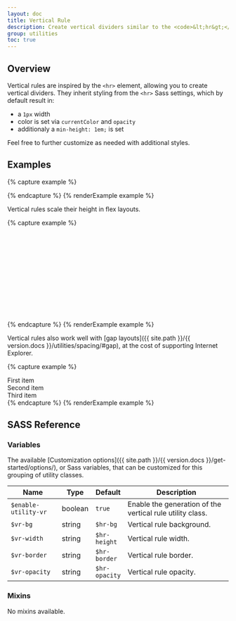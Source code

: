 ```yaml
---
layout: doc
title: Vertical Rule
description: Create vertical dividers similar to the <code>&lt;hr&gt;</code> element.
group: utilities
toc: true
---
```


## Overview

Vertical rules are inspired by the `<hr>` element, allowing you to create vertical dividers. They inherit styling from the `<hr>` Sass settings, which by default result in:

- a `1px` width
- color is set via `currentColor` and `opacity`
- additionaly a `min-height: 1em;` is set

Feel free to further customize as needed with additional styles.


## Examples

{% capture example %}
<div class="vr"></div>
{% endcapture %}
{% renderExample example %}

Vertical rules scale their height in flex layouts.

{% capture example %}
<div class="d-flex" style="height: 200px;">
  <div class="vr"></div>
</div>
{% endcapture %}
{% renderExample example %}

Vertical rules also work well with [gap layouts]({{ site.path }}/{{ version.docs }}/utilities/spacing/#gap), at the cost of supporting Internet Explorer.

{% capture example %}
<div class="d-flex gap-1">
  <div class="bg-light border">First item</div>
  <div class="bg-light border ms-auto">Second item</div>
  <div class="vr"></div>
  <div class="bg-light border">Third item</div>
</div>
{% endcapture %}
{% renderExample example %}


## SASS Reference

### Variables

The available [Customization options]({{ site.path }}/{{ version.docs }}/get-started/options/), or Sass variables, that can be customized for this grouping of utility classes.

<div class="table-scroll">
  <table class="table table-bordered table-striped">
    <thead>
      <tr>
        <th style="width: 100px;">Name</th>
        <th style="width: 50px;">Type</th>
        <th style="width: 50px;">Default</th>
        <th>Description</th>
      </tr>
    </thead>
    <tbody>
      <tr>
        <td><code>$enable-utility-vr</code></td>
        <td>boolean</td>
        <td><code>true</code></td>
        <td>
          Enable the generation of the vertical rule utility class.
        </td>
      </tr>
      <tr>
        <td><code>$vr-bg</code></td>
        <td>string</td>
        <td><code>$hr-bg</code></td>
        <td>
          Vertical rule background.
        </td>
      </tr>
      <tr>
        <td><code>$vr-width</code></td>
        <td>string</td>
        <td><code>$hr-height</code></td>
        <td>
          Vertical rule width.
        </td>
      </tr>
      <tr>
        <td><code>$vr-border</code></td>
        <td>string</td>
        <td><code>$hr-border</code></td>
        <td>
          Vertical rule border.
        </td>
      </tr>
      <tr>
        <td><code>$vr-opacity</code></td>
        <td>string</td>
        <td><code>$hr-opacity</code></td>
        <td>
          Vertical rule opacity.
        </td>
      </tr>
    </tbody>
  </table>
</div>

### Mixins

No mixins available.
